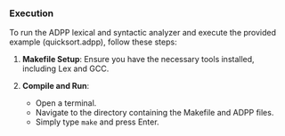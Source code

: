 ### Execution

To run the ADPP lexical and syntactic analyzer and execute the provided example (quicksort.adpp), follow these steps:

1. **Makefile Setup**: Ensure you have the necessary tools installed, including Lex and GCC.

2. **Compile and Run**:
   - Open a terminal.
   - Navigate to the directory containing the Makefile and ADPP files.
   - Simply type `make` and press Enter.
